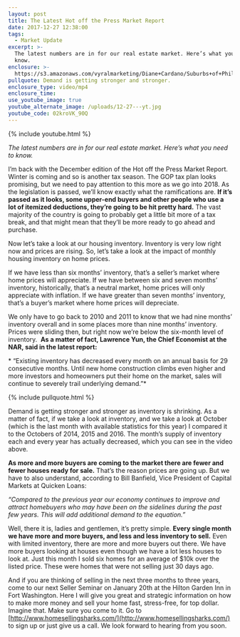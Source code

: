 ```yaml
---
layout: post
title: The Latest Hot off the Press Market Report
date: 2017-12-27 12:38:00
tags:
  - Market Update
excerpt: >-
  The latest numbers are in for our real estate market. Here’s what you need to
  know.
enclosure: >-
  https://s3.amazonaws.com/vyralmarketing/Diane+Cardano/Suburbs+of+Philadelphia+Real+Estate+Hot+off+the+presses+December+2017.mp4
pullquote: Demand is getting stronger and stronger.
enclosure_type: video/mp4
enclosure_time:
use_youtube_image: true
youtube_alternate_image: /uploads/12-27---yt.jpg
youtube_code: 02kroVK_90Q
---
```



{% include youtube.html %}

*The latest numbers are in for our real estate market. Here’s what you need to know.*

I’m back with the December edition of the Hot off the Press Market Report. Winter is coming and so is another tax season. The GOP tax plan looks promising, but we need to pay attention to this more as we go into 2018. As the legislation is passed, we’ll know exactly what the ramifications are. **If it’s passed as it looks, some upper-end buyers and other people who use a lot of itemized deductions, they’re going to be hit pretty hard.** The vast majority of the country is going to probably get a little bit more of a tax break, and that might mean that they’ll be more ready to go ahead and purchase.

Now let’s take a look at our housing inventory. Inventory is very low right now and prices are rising. So, let’s take a look at the impact of monthly housing inventory on home prices.

If we have less than six months’ inventory, that’s a seller’s market where home prices will appreciate. If we have between six and seven months’ inventory, historically, that’s a neutral market, home prices will only appreciate with inflation. If we have greater than seven months’ inventory, that’s a buyer’s market where home prices will depreciate.

We only have to go back to 2010 and 2011 to know that we had nine months’ inventory overall and in some places more than nine months’ inventory. Prices were sliding then, but right now we’re below the six-month level of inventory.  **As a matter of fact, Lawrence Yun, the Chief Economist at the NAR, said in the latest report:**

* “Existing inventory has decreased every month on an annual basis for 29 consecutive months. Until new home construction climbs even higher and more investors and homeowners put their home on the market, sales will continue to severely trail underlying demand.”*

{% include pullquote.html %}

Demand is getting stronger and stronger as inventory is shrinking. As a matter of fact, if we take a look at inventory, and we take a look at October (which is the last month with available statistics for this year) I compared it to the Octobers of 2014, 2015 and 2016. The month’s supply of inventory each and every year has actually decreased, which you can see in the video above.

**As more and more buyers are coming to the market there are fewer and fewer houses ready for sale.** That’s the reason prices are going up. But we have to also understand, according to Bill Banfield, Vice President of Capital Markets at Quicken Loans:

*“Compared to the previous year our economy continues to improve and attract homebuyers who may have been on the sidelines during the past few years. This will add additional demand to the equation.”*

Well, there it is, ladies and gentlemen, it’s pretty simple. **Every single month we have more and more buyers, and less and less inventory to sell.** Even with limited inventory, there are more and more buyers out there. We have more buyers looking at houses even though we have a lot less houses to look at. Just this month I sold six homes for an average of $10k over the listed price. These were homes that were not selling just 30 days ago.

And if you are thinking of selling in the next three months to three years, come to our next Seller Seminar on January 20th at the Hilton Garden Inn in Fort Washington. Here I will give you great and strategic information on how to make more money and sell your home fast, stress-free, for top dollar. Imagine that. Make sure you come to it. Go to [http://www.homesellingsharks.com/](http://www.homesellingsharks.com/) to sign up or just give us a call. We look forward to hearing from you soon.